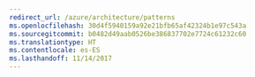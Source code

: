 ```yaml
---
redirect_url: /azure/architecture/patterns
ms.openlocfilehash: 30d4f5940159a92e21bfb65af42324b1e97c543a
ms.sourcegitcommit: b0482d49aab0526be386837702e7724c61232c60
ms.translationtype: HT
ms.contentlocale: es-ES
ms.lasthandoff: 11/14/2017
---
```

